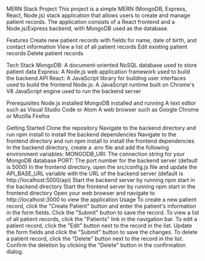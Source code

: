 MERN Stack Project
This project is a simple MERN (MongoDB, Express, React, Node.js) stack application that allows users to create and manage patient records. The application consists of a React frontend and a Node.js/Express backend, with MongoDB used as the database.

Features
Create new patient records with fields for name, date of birth, and contact information
View a list of all patient records
Edit existing patient records
Delete patient records

Tech Stack
MongoDB: A document-oriented NoSQL database used to store patient data
Express: A Node.js web application framework used to build the backend API
React: A JavaScript library for building user interfaces used to build the frontend
Node.js: A JavaScript runtime built on Chrome's V8 JavaScript engine used to run the backend server

Prerequisites
Node.js installed
MongoDB installed and running
A text editor such as Visual Studio Code or Atom
A web browser such as Google Chrome or Mozilla Firefox

Getting Started
Clone the repository
Navigate to the backend directory and run npm install to install the backend dependencies
Navigate to the frontend directory and run npm install to install the frontend dependencies
In the backend directory, create a .env file and add the following environment variables:
MONGODB_URI: The connection string for your MongoDB database
PORT: The port number for the backend server (default is 5000)
In the frontend directory, open the src/config.js file and update the API_BASE_URL variable with the URL of the backend server (default is http://localhost:5000/api)
Start the backend server by running npm start in the backend directory
Start the frontend server by running npm start in the frontend directory
Open your web browser and navigate to http://localhost:3000 to view the application
Usage
To create a new patient record, click the "Create Patient" button and enter the patient's information in the form fields. Click the "Submit" button to save the record.
To view a list of all patient records, click the "Patients" link in the navigation bar.
To edit a patient record, click the "Edit" button next to the record in the list. Update the form fields and click the "Submit" button to save the changes.
To delete a patient record, click the "Delete" button next to the record in the list. Confirm the deletion by clicking the "Delete" button in the confirmation dialog.




